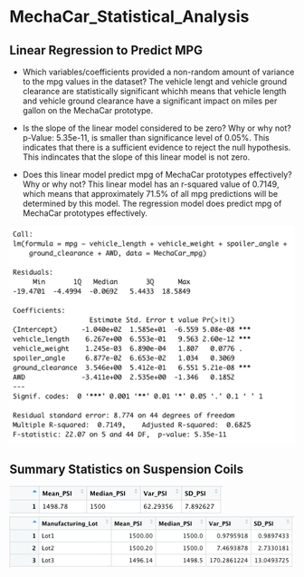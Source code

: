 # MechaCar_Statistical_Analysis

## Linear Regression to Predict MPG
* Which variables/coefficients provided a non-random amount of variance to the mpg values in the dataset?
The vehicle lengt and vehicle ground clearance are statistically significant whichh means that vehicle length and vehicle ground clearance have a significant impact on miles per gallon on the MechaCar prototype.

* Is the slope of the linear model considered to be zero? Why or why not?
p-Value: 5.35e-11, is smaller than significance level of 0.05%. This indicates that there is a sufficient evidence to reject the null hypothesis. This indincates that the slope of this linear model is not zero.

* Does this linear model predict mpg of MechaCar prototypes effectively? Why or why not?
This linear model has an r-squared value of 0.7149, which means that approximately 71.5% of all mpg predictions will be determined by this model. The regression model does predict mpg of MechaCar prototypes effectively.

![Deliverable1](https://github.com/pimchanyachitsanga/MechaCar_Statistical_Analysis/blob/main/Images/Deliverable1.png)

## Summary Statistics on Suspension Coils

![total_summary](https://github.com/pimchanyachitsanga/MechaCar_Statistical_Analysis/blob/main/Images/total_summary.png)
![lot_summary](https://github.com/pimchanyachitsanga/MechaCar_Statistical_Analysis/blob/main/Images/lot_summary.png)



